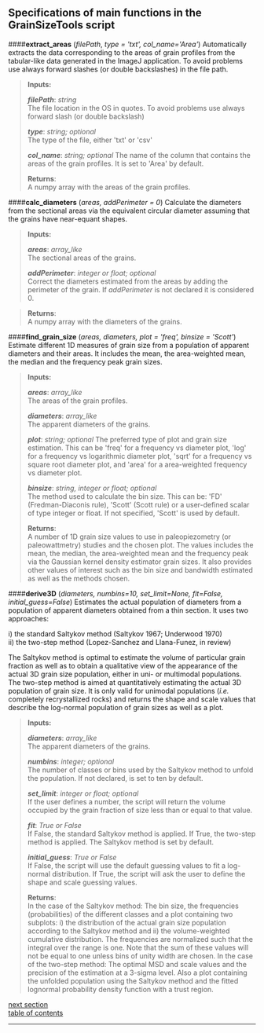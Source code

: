 Specifications of main functions in the GrainSizeTools script
-------------

####**extract_areas** (*filePath*, *type = 'txt', col_name='Area'*)
Automatically extracts the data corresponding to the areas of grain profiles from the tabular-like data generated in the ImageJ application. To avoid problems use always forward slashes (or double backslashes) in the file path.

> **Inputs:**
>
> ***filePath***: *string*  
> The file location in the OS in quotes. To avoid problems use always forward slash (or double backslash)
>
> ***type***: *string; optional*  
> The type of the file, either 'txt' or 'csv'
>
>***col_name***: *string; optional*
> The name of the column that contains the areas of the grain profiles. It is set to 'Area' by default.
>
> **Returns**:  
> A numpy array with the areas of the grain profiles.

####**calc_diameters** (*areas, addPerimeter = 0*)
Calculate the diameters from the sectional areas via the equivalent circular diameter assuming that the grains have near-equant shapes.

> **Inputs:**
>
> ***areas***: *array_like*  
> The sectional areas of the grains.
>
> ***addPerimeter***: *integer or float; optional*  
> Correct the diameters estimated from the areas by adding the perimeter of the grain. If *addPerimeter* is not declared it is considered 0.

>**Returns**:  
> A numpy array with the diameters of the grains.

####**find_grain_size** (*areas, diameters, plot = 'freq', binsize = 'Scott'*)
Estimate different 1D measures of grain size from a population of apparent diameters and their areas. It includes the mean, the area-weighted mean, the median and the frequency peak grain sizes.

> **Inputs:**
>
> ***areas***: *array_like*  
> The areas of the grain profiles.
>
> ***diameters***: *array_like*  
> The apparent diameters of the grains.
>
> ***plot***: *string; optional*
> The preferred type of plot and grain size estimation. This can be 'freq' for a frequency vs diameter plot, 'log' for a frequency vs logarithmic diameter plot, 'sqrt' for a frequency vs square root diameter plot, and 'area' for a area-weighted frequency vs diameter plot.
>
> ***binsize***: *string, integer or float; optional*  
> The method used to calculate the bin size. This can be: 'FD' (Fredman-Diaconis rule), 'Scott' (Scott rule) or a user-defined scalar of type integer or float. If not specified, 'Scott' is used by default.
>
>**Returns**:  
> A number of 1D grain size values to use in paleopiezometry (or paleowattmetry) studies and the chosen plot. The values includes the mean, the median, the area-weighted mean and the frequency peak via the Gaussian kernel density estimator grain sizes. It also provides other values of interest such as the bin size and bandwidth estimated as well as the methods chosen.

####**derive3D** (*diameters, numbins=10, set_limit=None, fit=False, initial_guess=False*)
Estimates the actual population of diameters from a population of apparent diameters obtained from a thin section. It uses two approaches:

i) the standard Saltykov method (Saltykov 1967; Underwood 1970)  
ii) the two-step method (Lopez-Sanchez and Llana-Funez, in review)

The Saltykov method is optimal to estimate the volume of particular grain fraction as well as to obtain a qualitative view of the appearance of the actual 3D grain size population, either in uni- or multimodal populations. The two-step method is aimed at quantitatively estimating the actual 3D population of grain size. It is only valid for unimodal populations (*i.e.* completely recrystallized rocks) and returns the shape and scale values that describe the log-normal population of grain sizes as well as a plot.

> **Inputs:**
>
> ***diameters***: *array_like*  
> The apparent diameters of the grains.
>
> ***numbins***: *integer; optional*  
> The number of classes or bins used by the Saltykov method to unfold the population. If not declared, is set to ten by default.
>
> ***set_limit***: *integer or float; optional*  
> If the user defines a number, the script will return the volume occupied by the grain fraction of size less than or equal to that value.
>
> ***fit***: *True or False*  
> If False, the standard Saltykov method is applied. If True, the two-step method is applied. The Saltykov method is set by default.
>
>***initial_guess***: *True or False*  
> If False, the script will use the default guessing values to fit a log-normal distribution. If True, the script will ask the user to define the shape and scale guessing values.
>
>**Returns**:  
> In the case of the Saltykov method: The bin size, the frequencies (probabilities) of the different classes and a plot containing two subplots: i) the distribution of the actual grain size population according to the Saltykov method and ii) the volume-weighted cumulative distribution. The frequencies are normalized such that the integral over the range is one. Note that the sum of these values will not be equal to one unless bins of unity width are chosen. In the case of the two-step method: The optimal MSD and scale values and the precision of the estimation at a 3-sigma level.  Also a plot containing the unfolded population using the Saltykov method and the fitted lognormal probability density function with a trust region.

[next section](https://github.com/marcoalopez/GrainSizeTools/blob/master/DOCS/imageJ_tutorial.md)  
[table of contents](https://github.com/marcoalopez/GrainSizeTools/blob/master/DOCS/imageJ_tutorial.md)

----------
